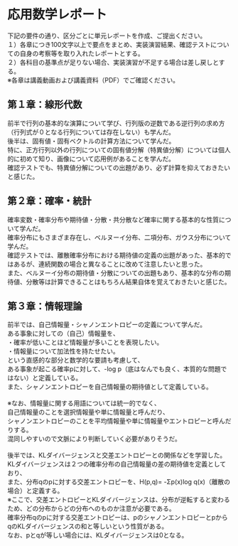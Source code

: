 # 応用数学レポート
下記の要件の通り、区分ごとに単元レポートを作成、ご提出ください。
<br> １）各章につき100文字以上で要点をまとめ、実装演習結果、確認テストについての自身の考察等を取り入れたレポートとする。
<br> ２）各科目の基準点が足りない場合、実装演習が不足する場合は差し戻しとする。
<br> ※各章は講義動画および講義資料（PDF）でご確認ください。

## 第１章：線形代数
前半で行列の基本的な演算について学び、行列版の逆数である逆行列の求め方（行列式が０となる行列については存在しない）も学んだ。
<br> 後半は、固有値・固有ベクトルの計算方法について学んだ。
<br> 特に、正方行列以外の行列についての固有値分解（特異値分解）については個人的に初めて知り、画像について応用例があることを学んだ。
<br> 確認テストでも、特異値分解についての出題があり、必ず計算を抑えておきたいと感じた。

## 第２章：確率・統計
確率変数・確率分布や期待値・分散・共分散など確率に関する基本的な性質について学んだ。
<br> 確率分布にもさまざま存在し、ベルヌーイ分布、二項分布、ガウス分布について学んだ。
<br> 確認テストでは、離散確率分布における期待値の定義の出題があった、基本的ではあるが、連続関数の場合と異なることに改めて注意したいと思った。
<br> また、ベルヌーイ分布の期待値・分散についての出題もあり、基本的な分布の期待値、分散等は計算できることはもちろん結果自体を覚えておきたいと感じた。

## 第３章：情報理論
前半では、自己情報量・シャノンエントロピーの定義について学んだ。
<br> ある事象に対しての（自己）情報量を、
<br> ・確率が低いことほど情報量が多いことを表現したい。
<br> ・情報量について加法性を持たせたい。
<br> という直感的な部分と数学的な要請も考慮して、
<br> ある事象が起こる確率pに対して、-log p（底はなんでも良く、本質的な問題ではない）と定義している。
<br> また、シャノンエントロピーを自己情報量の期待値として定義している。
<br> 
<br> ※なお、情報量に関する用語については統一的でなく、
<br> 自己情報量のことを選択情報量や単に情報量と呼んだり、
<br> シャノンエントロピーのことを平均情報量や単に情報量やエントロピーと呼んだりする。
<br> 混同しやすいので文脈により判断していく必要がありそうだ。
<br> 
<br> 後半では、KLダイバージェンスと交差エントロピーとの関係などを学習した。
<br> KLダイバージェンスは２つの確率分布の自己情報量の差の期待値を定義としており、
<br> また、分布qのpに対する交差エントロピーを、H(p,q)= -Σp(x)log q(x)（離散の場合）と定義する。
<br> ※ここで、交差エントロピーとKLダイバージェンスは、分布が逆転すると変わるため、どの分布からどの分布へのものか注意が必要である。
<br> 確率分布qのpに対する交差エントロピーは、pのシャノンエントロピーとpからqのKLダイバージェンスの和と等しいという性質がある。
<br> なお、pとqが等しい場合には、KLダイバージェンスは0となる。
